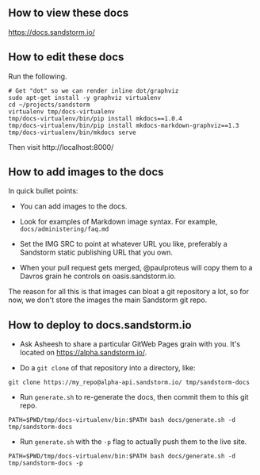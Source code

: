 ## How to view these docs

https://docs.sandstorm.io/

## How to edit these docs

Run the following.

```
# Get "dot" so we can render inline dot/graphviz
sudo apt-get install -y graphviz virtualenv
cd ~/projects/sandstorm
virtualenv tmp/docs-virtualenv
tmp/docs-virtualenv/bin/pip install mkdocs==1.0.4
tmp/docs-virtualenv/bin/pip install mkdocs-markdown-graphviz==1.3
tmp/docs-virtualenv/bin/mkdocs serve
```

Then visit http://localhost:8000/

## How to add images to the docs

In quick bullet points:

- You can add images to the docs.

- Look for examples of Markdown image syntax. For example, `docs/administering/faq.md`

- Set the IMG SRC to point at whatever URL you like, preferably a Sandstorm
  static publishing URL that you own.

- When your pull request gets merged, @paulproteus will copy them to a Davros
  grain he controls on oasis.sandstorm.io.

The reason for all this is that images can bloat a git repository a lot, so
for now, we don't store the images the main Sandstorm git repo.

## How to deploy to docs.sandstorm.io

- Ask Asheesh to share a particular GitWeb Pages grain with you. It's
  located on https://alpha.sandstorm.io/.

- Do a `git clone` of that repository into a directory, like:

```
git clone https://my_repo@alpha-api.sandstorm.io/ tmp/sandstorm-docs
```

- Run `generate.sh` to re-generate the docs, then commit them to this git repo.

```
PATH=$PWD/tmp/docs-virtualenv/bin:$PATH bash docs/generate.sh -d tmp/sandstorm-docs
```


- Run `generate.sh` with the `-p` flag to actually push them to the live site.

```
PATH=$PWD/tmp/docs-virtualenv/bin:$PATH bash docs/generate.sh -d tmp/sandstorm-docs -p
```
